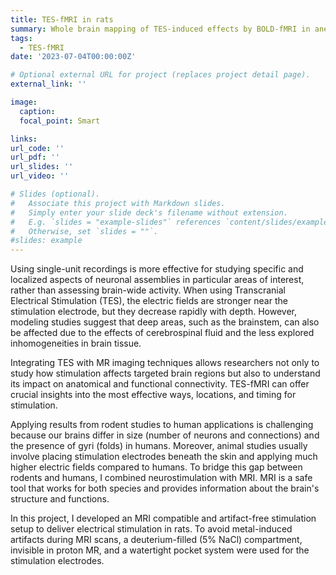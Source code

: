 ```yaml
---
title: TES-fMRI in rats
summary: Whole brain mapping of TES-induced effects by BOLD-fMRI in anesthetized rats. 
tags:
  - TES-fMRI
date: '2023-07-04T00:00:00Z'

# Optional external URL for project (replaces project detail page).
external_link: ''

image:
  caption:
  focal_point: Smart

links:
url_code: ''
url_pdf: ''
url_slides: ''
url_video: ''

# Slides (optional).
#   Associate this project with Markdown slides.
#   Simply enter your slide deck's filename without extension.
#   E.g. `slides = "example-slides"` references `content/slides/example-slides.md`.
#   Otherwise, set `slides = ""`.
#slides: example
---
```


Using single-unit recordings is more effective for studying specific and localized aspects of neuronal assemblies in particular areas of interest, rather than assessing brain-wide activity. When using Transcranial Electrical Stimulation (TES), the electric fields are stronger near the stimulation electrode, but they decrease rapidly with depth. However, modeling studies suggest that deep areas, such as the brainstem, can also be affected due to the effects of cerebrospinal fluid and the less explored inhomogeneities in brain tissue.

Integrating TES with MR imaging techniques allows researchers not only to study how stimulation affects targeted brain regions but also to understand its impact on anatomical and functional connectivity. TES-fMRI can offer crucial insights into the most effective ways, locations, and timing for stimulation.

Applying results from rodent studies to human applications is challenging because our brains differ in size (number of neurons and connections) and the presence of gyri (folds) in humans. Moreover, animal studies usually involve placing stimulation electrodes beneath the skin and applying much higher electric fields compared to humans. To bridge this gap between rodents and humans, I combined neurostimulation with MRI. MRI is a safe tool that works for both species and provides information about the brain's structure and functions.

In this project, I developed an MRI compatible and artifact-free stimulation setup to deliver electrical stimulation in rats. To avoid metal-induced artifacts during MRI scans, a deuterium-filled (5% NaCl) compartment, invisible in proton MR, and a watertight pocket system were used for the stimulation electrodes.
